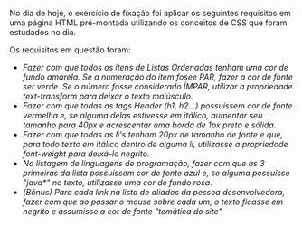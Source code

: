 No dia de hoje, o exercício de fixação foi aplicar os seguintes requisitos em uma página HTML pré-montada utilizando os conceitos de CSS que foram estudados no dia.

Os requisitos em questão foram:

- _Fazer com que todos os itens de Listas Ordenadas tenham uma cor de fundo amarela. Se a numeração do item fosee PAR, fazer a cor de fonte ser verde. Se o número fosse considerado ÍMPAR, utilizar a propriedade text-transform para deixar o texto maiúsculo._
- _Fazer com que todas as tags Header (h1, h2...) possuíssem cor de fonte vermelha e, se alguma delas estivesse em itálico, aumentar seu tamanho para 40px e acrescentar uma borda de 1px preta e sólida._
- _Fazer com que todas as li's tenham 20px de tamanho de fonte e que, para todo texto em itálico dentro de alguma li, utilizasse a propriedade font-weight para deixá-lo negrito._
- _Na listagem de linguagens de programação, fazer com que as 3 primeiras da lista possuíssem cor de fonte azul e, se alguma possuísse "java*" no texto, utilizasse uma cor de fundo rosa._
- _(Bônus) Para cada link na lista de aliados da pessoa desenvolvedora, fazer com que ao passar o mouse sobre cada um, o texto ficasse em negrito e assumisse a cor de fonte "temática do site"_